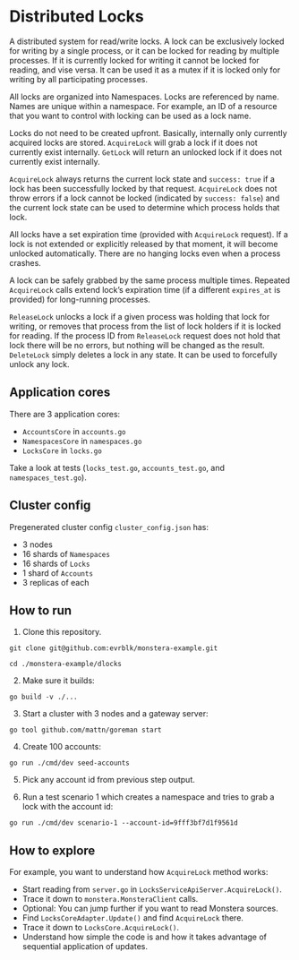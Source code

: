 # Distributed Locks

A distributed system for read/write locks. A lock can be exclusively locked for writing by a single process, or it can 
be locked for reading by multiple processes. If it is currently locked for writing it cannot be locked for reading, and
vise versa. It can be used it as a mutex if it is locked only for writing by all participating processes.

All locks are organized into Namespaces. Locks are referenced by name. Names are unique within a namespace. For example,
an ID of a resource that you want to control with locking can be used as a lock name.

Locks do not need to be created upfront. Basically, internally only currently acquired locks are stored. `AcquireLock` 
will grab a lock if it does not currently exist internally. `GetLock` will return an unlocked lock if it does not 
currently exist internally.

`AcquireLock` always returns the current lock state and `success: true` if a lock has been successfully locked by 
that request. `AcquireLock` does not throw errors if a lock cannot be locked (indicated by `success: false`) and the 
current lock state can be used to determine which process holds that lock.

All locks have a set expiration time (provided with `AcquireLock` request). If a lock is not extended or explicitly
released by that moment, it will become unlocked automatically. There are no hanging locks even when a process crashes.

A lock can be safely grabbed by the same process multiple times. Repeated `AcquireLock` calls extend lock’s expiration
time (if a different `expires_at` is provided) for long-running processes.

`ReleaseLock` unlocks a lock if a given process was holding that lock for writing, or removes that process from the list
of lock holders if it is locked for reading. If the process ID from `ReleaseLock` request does not hold that lock there
will be no errors, but nothing will be changed as the result. `DeleteLock` simply deletes a lock in any state. It can be
used to forcefully unlock any lock.

## Application cores

There are 3 application cores:

* `AccountsCore` in `accounts.go`
* `NamespacesCore` in `namespaces.go`
* `LocksCore` in `locks.go`

Take a look at tests (`locks_test.go`, `accounts_test.go`, and `namespaces_test.go`). 

## Cluster config

Pregenerated cluster config `cluster_config.json` has:

* 3 nodes
* 16 shards of `Namespaces`
* 16 shards of `Locks`
* 1 shard of `Accounts`
* 3 replicas of each

## How to run

1. Clone this repository.

```
git clone git@github.com:evrblk/monstera-example.git

cd ./monstera-example/dlocks
```

2. Make sure it builds:

```
go build -v ./...
```

3. Start a cluster with 3 nodes and a gateway server:

```
go tool github.com/mattn/goreman start
```

4. Create 100 accounts:

```
go run ./cmd/dev seed-accounts
```

5. Pick any account id from previous step output.

6. Run a test scenario 1 which creates a namespace and tries to grab a lock with the account id:

```
go run ./cmd/dev scenario-1 --account-id=9fff3bf7d1f9561d
```

## How to explore

For example, you want to understand how `AcquireLock` method works:

* Start reading from `server.go` in `LocksServiceApiServer.AcquireLock()`.
* Trace it down to `monstera.MonsteraClient` calls.
* Optional: You can jump further if you want to read Monstera sources.
* Find `LocksCoreAdapter.Update()` and find `AcquireLock` there.
* Trace it down to `LocksCore.AcquireLock()`.
* Understand how simple the code is and how it takes advantage of sequential application of updates.

